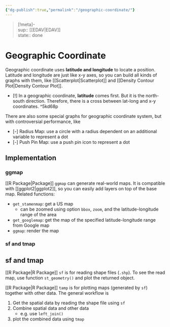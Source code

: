 ```yaml
---
{"dg-publish":true,"permalink":"/geographic-coordinate/"}
---
```


> [!meta]-  
sup:: [[EDAV\|EDAV]]  
state:: done

# Geographic Coordinate

Geographic coordinate uses **latitude and longitude** to locate a position.
Latitude and longitude are just like x-y axes, so you can build all kinds of graphs with them, like [[Scatterplot\|Scatterplot]] and [[Density Contour Plot\|Density Contour Plot]].

- [!] In a geographic coordinate, **latitude** comes first. But it is the north-south direction. Therefore, there is a cross between lat-long and x-y coordinates. ^5kd68p

There are also some special graphs for geographic coordinate system, but with controversial performance, like

- [-] Radius Map: use a circle with a radius dependent on an additional variable to represent a dot
- [-] Push Pin Map: use a push pin icon to represent a dot

## Implementation

### ggmap

[[R Package\|Package]] `ggmap` can generate real-world maps. It is compatible with [[ggplot2\|ggplot2]], so you can easily add layers on top of the base map. Related functions:

- `get_stamenmap`: get a US map
    - can be zoomed using option `bbox`, `zoom`, and the latitude-longitude range of the area
- `get_googlemap`: get the map of the specified latitude-longitude range from Google map
- `ggmap`: render the map

### sf and tmap


<div class="transclusion internal-embed is-loaded"><div class="markdown-embed">



## sf and tmap

[[R Package\|R Package]] `sf` is for reading shape files (`.shp`). To see the read map, use function `st_geometry()` and plot the returned object.

[[R Package\|R Package]] `tamp` is for plotting maps (generated by `sf`) together with other data. The general workflow is

1. Get the spatial data by reading the shape file using `sf`
2. Combine spatial data and other data
    - e.g. use `left_join()`
3. plot the combined data using `tmap`


</div></div>

